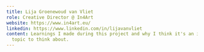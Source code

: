 ```yaml
---
title: Lija Groenewoud van Vliet
role: Creative Director @ In4Art
website: https://www.in4art.eu/
linkedin: https://www.linkedin.com/in/lijavanvliet
content: Learnings I made during this project and why I think it's an important
  topic to think about.
---
```

